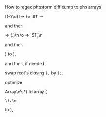 How to regex phpstorm diff dump to php arrays

\[(-?\d)\] =>
to
'$1' =>

and then

=> (.)\n
to
=> '$1',\n

and then

\)
to
\),

and then, if needed

swap root's closing `),` by `);`.


optimize


Array\n\s*\(
to
array (

    \),\n
to
\),
